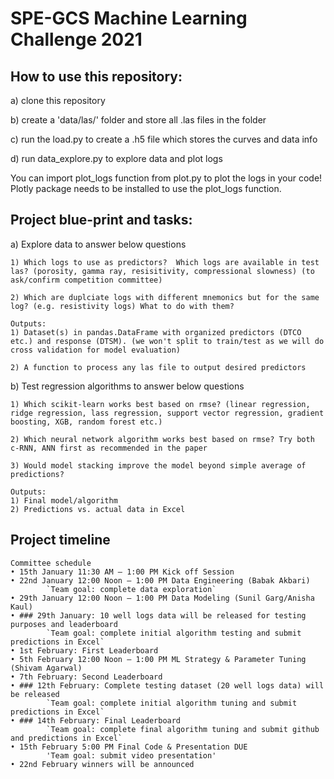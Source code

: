 
# SPE-GCS Machine Learning Challenge 2021

## How to use this repository:
a) clone this repository

b) create a 'data/las/' folder and store all .las files in the folder

c) run the load.py to create a .h5 file which stores the curves and data info

d) run data_explore.py to explore data and plot logs

You can import plot_logs function from plot.py to plot the logs in your code! Plotly package needs to be installed to use the plot_logs function.

## Project blue-print and tasks:

a) Explore data to answer below questions

    1) Which logs to use as predictors?  Which logs are available in test las? (porosity, gamma ray, resisitivity, compressional slowness) (to ask/confirm competition committee)
    
    2) Which are duplciate logs with different mnemonics but for the same log? (e.g. resistivity logs) What to do with them?

    Outputs: 
    1) Dataset(s) in pandas.DataFrame with organized predictors (DTCO etc.) and response (DTSM). (we won't split to train/test as we will do cross validation for model evaluation)

    2) A function to process any las file to output desired predictors

b) Test regression algorithms to answer below questions

    1) Which scikit-learn works best based on rmse? (linear regression, ridge regression, lass regression, support vector regression, gradient boosting, XGB, random forest etc.)

    2) Which neural network algorithm works best based on rmse? Try both c-RNN, ANN first as recommended in the paper

    3) Would model stacking improve the model beyond simple average of predictions?

    Outputs:
    1) Final model/algorithm 
    2) Predictions vs. actual data in Excel

## Project timeline

    Committee schedule
    • 15th January 11:30 AM – 1:00 PM Kick off Session
    • 22nd January 12:00 Noon – 1:00 PM Data Engineering (Babak Akbari)
            `Team goal: complete data exploration`
    • 29th January 12:00 Noon – 1:00 PM Data Modeling (Sunil Garg/Anisha Kaul)
    • ### 29th January: 10 well logs data will be released for testing purposes and leaderboard
            `Team goal: complete initial algorithm testing and submit predictions in Excel`
    • 1st February: First Leaderboard
    • 5th February 12:00 Noon – 1:00 PM ML Strategy & Parameter Tuning (Shivam Agarwal)
    • 7th February: Second Leaderboard
    • ### 12th February: Complete testing dataset (20 well logs data) will be released
            `Team goal: complete initial algorithm tuning and submit predictions in Excel`
    • ### 14th February: Final Leaderboard
            `Team goal: complete final algorithm tuning and submit github and predictions in Excel`
    • 15th February 5:00 PM Final Code & Presentation DUE
            'Team goal: submit video presentation'            
    • 22nd February winners will be announced




